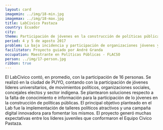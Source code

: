 ```yaml
---
layout: card
imagemin: ../img/18-min.jpg
imagemax: ../img/18-max.jpg
title: LabCivico Pastaza
country: Ecuador
city:
theme: Participación de jóvenes en la construcción de políticas públicas en la provincia de Pastaza
period: 4 y 5 de agosto 2017
problem: La baja incidencia y participación de organizaciones jóvenes y jóvenes en general en la construcción de políticas públicas de la provincia de Pastaza.
facilitator: Proyecto guiado por André Granda
occupation: Maestrante en Políticas Públicas - FLACSO
person: ../img/17-person.jpg
ribbon: true
---
```


El LabCivico contó, en promedio, con la participación de 16 personas. Se realizó en la ciudad de PUYO, contando con la participación de jóvenes líderes universitarios, de movimientos políticos, organizaciones sociales, concejales electos y sector indígena. Se plantearon soluciones respecto a la falta de conocimiento e información para la participación de lo jóvenes en la construcción de políticas públicas. El principal objetivo planteado en el Lab fue la implementación de talleres políticos atractivos y una campaña digital innovadora para fomentar los mismos. El proyecto generó muchas expectativas entre los líderes juveniles que conformaron el Equipo Civico Pastaza.                                       
